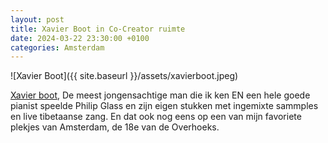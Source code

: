 ```yaml
---
layout: post
title: Xavier Boot in Co-Creator ruimte
date: 2024-03-22 23:30:00 +0100
categories: Amsterdam
---
```


![Xavier Boot]({{ site.baseurl }}/assets/xavierboot.jpeg)

[Xavier boot](https://xavierboot.com), De meest jongensachtige man die ik ken EN een hele goede pianist speelde Philip Glass en zijn eigen stukken met ingemixte sammples en live tibetaanse zang. En dat ook nog eens op een van mijn favoriete plekjes van Amsterdam, de 18e van de Overhoeks.